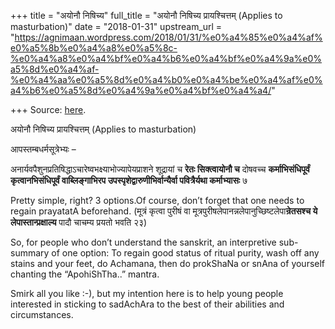 +++
title = "अयोनौ निषिच्य"
full_title = "अयोनौ निषिच्य प्रायश्चित्तम् (Applies to masturbation)"
date = "2018-01-31"
upstream_url = "https://agnimaan.wordpress.com/2018/01/31/%e0%a4%85%e0%a4%af%e0%a5%8b%e0%a4%a8%e0%a5%8c-%e0%a4%a8%e0%a4%bf%e0%a4%b6%e0%a4%bf%e0%a4%9a%e0%a5%8d%e0%a4%af-%e0%a4%aa%e0%a5%8d%e0%a4%b0%e0%a4%be%e0%a4%af%e0%a4%b6%e0%a5%8d%e0%a4%9a%e0%a4%bf%e0%a4%a4/"

+++
Source: [here](https://agnimaan.wordpress.com/2018/01/31/%e0%a4%85%e0%a4%af%e0%a5%8b%e0%a4%a8%e0%a5%8c-%e0%a4%a8%e0%a4%bf%e0%a4%b6%e0%a4%bf%e0%a4%9a%e0%a5%8d%e0%a4%af-%e0%a4%aa%e0%a5%8d%e0%a4%b0%e0%a4%be%e0%a4%af%e0%a4%b6%e0%a5%8d%e0%a4%9a%e0%a4%bf%e0%a4%a4/).

अयोनौ निषिच्य प्रायश्चित्तम्  (Applies to masturbation)

आपस्तम्बधर्मसूत्रेभ्यः –

अनार्यवपैशुनप्रतिषिद्धाऽचारेष्वभक्ष्याभोज्यापेयप्राशने शूद्रायां च
**रेतः सिक्त्वायोनौ च** दोषवच्च **कर्माभिसंधिपूर्वं कृत्वानभिसंधिपूर्वं
वाब्लिङ्गाभिरप उपस्पृशेद्वारुणीभिर्वान्यैर्वा पवित्रैर्यथा कर्माभ्यासः**
७

Pretty simple, right? 3 options.Of course, don’t forget that one needs
to regain prayatatA beforehand. (मूत्रं कृत्वा पुरीषं वा
मूत्रपुरीषलेपानन्नलेपानुच्छिष्टलेपा**न्रेतसश्च ये लेपास्तान्प्रक्षाल्य**
पादौ चाचम्य प्रयतो भवति २३)

So, for people who don’t understand the sanskrit, an interpretive
sub-summary of one option: To regain good status of ritual purity, wash
off any stains and your feet, do Achamana, then do prokShaNa or snAna of
yourself chanting the “ApohiShTha..” mantra.

Smirk all you like :-), but my intention here is to help young people
interested in sticking to sadAchAra to the best of their abilities and
circumstances.



